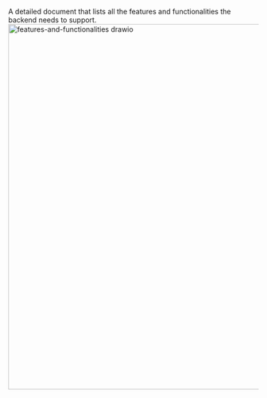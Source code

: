 A detailed document that lists all the features and functionalities the backend needs to support. 
<img width="645" height="736" alt="features-and-functionalities drawio" src="https://github.com/user-attachments/assets/c29c9fc5-f57c-4e5b-8e7f-c1f64ae038fc" />

